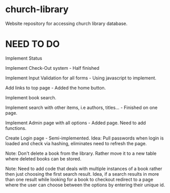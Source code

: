 # church-library
Website repository for accessing church library database.

NEED TO DO
===============

Implement Status

Implement Check-Out system - Half finished

Implement Input Validation for all forms - Using javascript to implement.

Add links to top page - Added the home button.

Implement book search.

Implement search with other items, i.e authors, titles... - Finished on one page.

Implement Admin page with all options - Added page. Need to add functions.

Create Login page - Semi-implemented. Idea: Pull passwords when login is loaded and check via hashing, eliminates need to refresh the page.

Note: Don't delete a book from the library. Rather move it to a new table where deleted books can be stored.

Note: Need to add code that deals with multiple instances of a book rather then just choosing the first search result. Idea, if a search results in more than one result while looking for a book to checkout redirect to a page where the user can choose between the options by entering their unique id.
